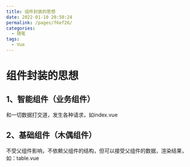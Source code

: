 ```yaml
---
title: 组件封装的思想
date: 2022-01-10 20:50:24
permalink: /pages/f6ef26/
categories:
  - 随笔
tags:  
  - Vue
---
```


# 组件封装的思想


## 1、智能组件（业务组件）
和一切数据打交道，发生各种请求，如index.vue


## 2、基础组件（木偶组件）
不受父组件影响，不依赖父组件的结构，但可以接受父组件的数据，渲染结果，如：table.vue
